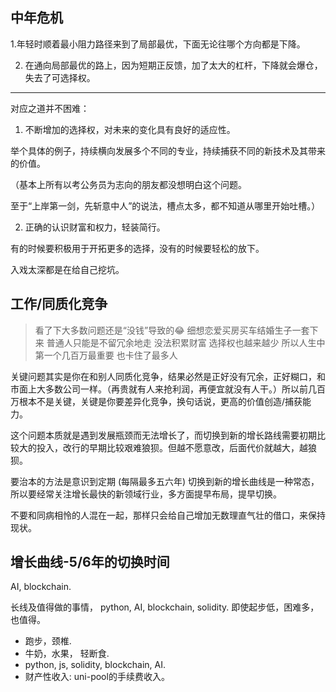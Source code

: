 ## 中年危机
1.年轻时顺着最小阻力路径来到了局部最优，下面无论往哪个方向都是下降。

2. 在通向局部最优的路上，因为短期正反馈，加了太大的杠杆，下降就会爆仓，失去了可选择权。
______________________________
对应之道并不困难：

1. 不断增加的选择权，对未来的变化具有良好的适应性。

举个具体的例子，持续横向发展多个不同的专业，持续捕获不同的新技术及其带来的价值。

（基本上所有以考公务员为志向的朋友都没想明白这个问题。

至于“上岸第一剑，先斩意中人”的说法，槽点太多，都不知道从哪里开始吐槽。）

2. 正确的认识财富和权力，轻装简行。

有的时候要积极用于开拓更多的选择，没有的时候要轻松的放下。

入戏太深都是在给自己挖坑。

## 工作/同质化竞争

> 看了下大多数问题还是“没钱”导致的😂 细想恋爱买房买车结婚生子一套下来 普通人只能是不留冗余地走 没法积累财富 选择权也越来越少  所以人生中第一个几百万最重要 也卡住了最多人

关键问题其实是你在和别人同质化竞争，结果必然是正好没有冗余，正好糊口，和市面上大多数公司一样。（再贵就有人来抢利润，再便宜就没有人干。）所以前几百万根本不是关键，关键是你要差异化竞争，换句话说，更高的价值创造/捕获能力。

这个问题本质就是遇到发展瓶颈而无法增长了，而切换到新的增长路线需要初期比较大的投入，改行的早期比较艰难狼狈。但越不愿意改，后面代价就越大，越狼狈。

要治本的方法是意识到定期 (每隔最多五六年) 切换到新的增长曲线是一种常态，所以要经常关注增长最快的新领域行业，多方面提早布局，提早切换。

不要和同病相怜的人混在一起，那样只会给自己增加无数理直气壮的借口，来保持现状。

## 增长曲线-5/6年的切换时间
AI, blockchain.

长线及值得做的事情， python, AI, blockchain, solidity. 即使起步低，困难多，也值得。
- 跑步，颈椎.
- 牛奶，水果， 轻断食.
- python, js, solidity, blockchain, AI.
- 财产性收入: uni-pool的手续费收入。